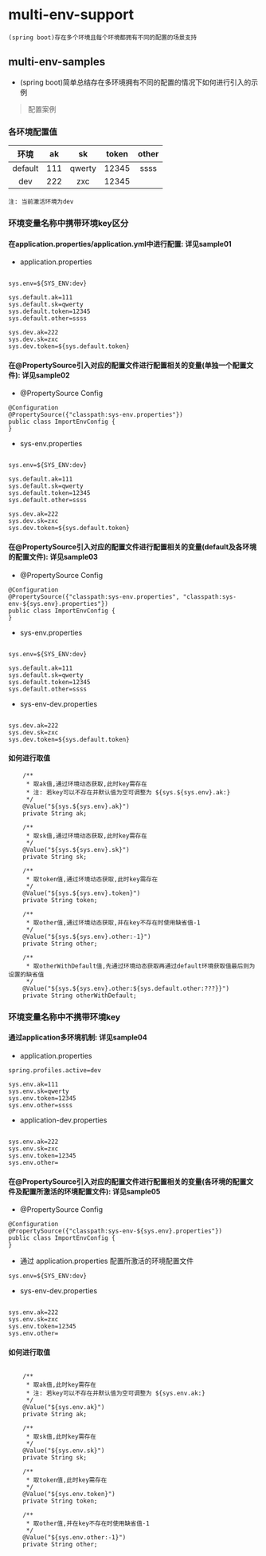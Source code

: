 
# multi-env-support

    (spring boot)存在多个环境且每个环境都拥有不同的配置的场景支持


## multi-env-samples

   + (spring boot)简单总结存在多环境拥有不同的配置的情况下如何进行引入的示例


> 配置案例


### 各环境配置值 

| 环境      |    ak | sk |token |other |
|:-----:|:-----:|:-----:|:-----:|:-----:|
| default     | 111 |  qwerty  |12345 |ssss |
| dev     | 222 |  zxc  |12345 | |

    注: 当前激活环境为dev

### 环境变量名称中携带环境key区分

#### 在application.properties/application.yml中进行配置: 详见sample01

+ application.properties

```

sys.env=${SYS_ENV:dev}

sys.default.ak=111
sys.default.sk=qwerty
sys.default.token=12345
sys.default.other=ssss

sys.dev.ak=222
sys.dev.sk=zxc
sys.dev.token=${sys.default.token}

```

#### 在@PropertySource引入对应的配置文件进行配置相关的变量(单独一个配置文件): 详见sample02

+ @PropertySource Config

```
@Configuration
@PropertySource({"classpath:sys-env.properties"})
public class ImportEnvConfig {
}
```

+ sys-env.properties

```

sys.env=${SYS_ENV:dev}

sys.default.ak=111
sys.default.sk=qwerty
sys.default.token=12345
sys.default.other=ssss

sys.dev.ak=222
sys.dev.sk=zxc
sys.dev.token=${sys.default.token}

```

#### 在@PropertySource引入对应的配置文件进行配置相关的变量(default及各环境的配置文件): 详见sample03


+ @PropertySource Config

```
@Configuration
@PropertySource({"classpath:sys-env.properties", "classpath:sys-env-${sys.env}.properties"})
public class ImportEnvConfig {
}

```

+ sys-env.properties

```

sys.env=${SYS_ENV:dev}

sys.default.ak=111
sys.default.sk=qwerty
sys.default.token=12345
sys.default.other=ssss

```
+ sys-env-dev.properties

```

sys.dev.ak=222
sys.dev.sk=zxc
sys.dev.token=${sys.default.token}

```

#### 如何进行取值

```
    /**
     * 取ak值,通过环境动态获取,此时key需存在
     * 注: 若key可以不存在并默认值为空可调整为 ${sys.${sys.env}.ak:}
     */
    @Value("${sys.${sys.env}.ak}")
    private String ak;

    /**
     * 取sk值,通过环境动态获取,此时key需存在
     */
    @Value("${sys.${sys.env}.sk}")
    private String sk;

    /**
     * 取token值,通过环境动态获取,此时key需存在
     */
    @Value("${sys.${sys.env}.token}")
    private String token;

    /**
     * 取other值,通过环境动态获取,并在key不存在时使用缺省值-1
     */
    @Value("${sys.${sys.env}.other:-1}")
    private String other;

    /**
     * 取otherWithDefault值,先通过环境动态获取再通过default环境获取值最后则为设置的缺省值
     */
    @Value("${sys.${sys.env}.other:${sys.default.other:???}}")
    private String otherWithDefault;

```

### 环境变量名称中不携带环境key

#### 通过application多环境机制: 详见sample04

+ application.properties

```
spring.profiles.active=dev

sys.env.ak=111
sys.env.sk=qwerty
sys.env.token=12345
sys.env.other=ssss
```
+ application-dev.properties

```

sys.env.ak=222
sys.env.sk=zxc
sys.env.token=12345
sys.env.other=

```

#### 在@PropertySource引入对应的配置文件进行配置相关的变量(各环境的配置文件及配置所激活的环境配置文件): 详见sample05

+ @PropertySource Config

```
@Configuration
@PropertySource({"classpath:sys-env-${sys.env}.properties"})
public class ImportEnvConfig {
}

```

+ 通过 application.properties 配置所激活的环境配置文件

```
sys.env=${SYS_ENV:dev}
```

+ sys-env-dev.properties

```

sys.env.ak=222
sys.env.sk=zxc
sys.env.token=12345
sys.env.other=

```

#### 如何进行取值

```

    /**
     * 取ak值,此时key需存在
     * 注: 若key可以不存在并默认值为空可调整为 ${sys.env.ak:}
     */
    @Value("${sys.env.ak}")
    private String ak;

    /**
     * 取sk值,此时key需存在
     */
    @Value("${sys.env.sk}")
    private String sk;

    /**
     * 取token值,此时key需存在
     */
    @Value("${sys.env.token}")
    private String token;

    /**
     * 取other值,并在key不存在时使用缺省值-1
     */
    @Value("${sys.env.other:-1}")
    private String other;

```